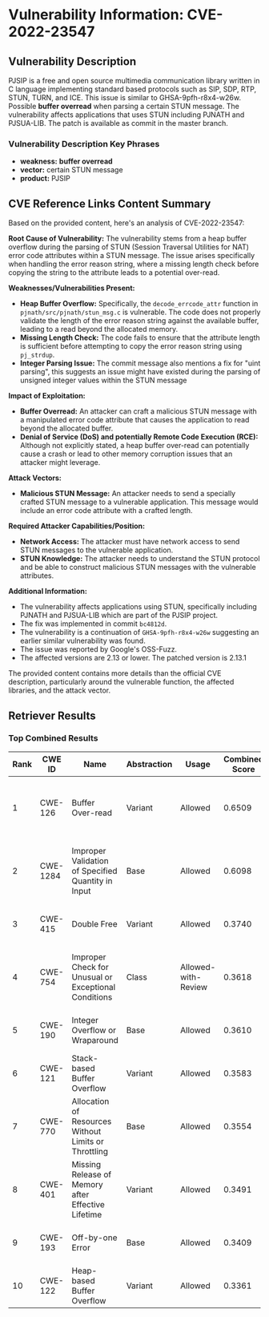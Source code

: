 # Vulnerability Information: CVE-2022-23547

## Vulnerability Description
PJSIP is a free and open source multimedia communication library written in C language implementing standard based protocols such as SIP, SDP, RTP, STUN, TURN, and ICE. This issue is similar to GHSA-9pfh-r8x4-w26w. Possible **buffer overread** when parsing a certain STUN message. The vulnerability affects applications that uses STUN including PJNATH and PJSUA-LIB. The patch is available as commit in the master branch.

### Vulnerability Description Key Phrases
- **weakness:** **buffer overread**
- **vector:** certain STUN message
- **product:** PJSIP

## CVE Reference Links Content Summary
Based on the provided content, here's an analysis of CVE-2022-23547:

**Root Cause of Vulnerability:**
The vulnerability stems from a heap buffer overflow during the parsing of STUN (Session Traversal Utilities for NAT) error code attributes within a STUN message. The issue arises specifically when handling the error reason string, where a missing length check before copying the string to the attribute leads to a potential over-read.

**Weaknesses/Vulnerabilities Present:**
- **Heap Buffer Overflow:**  Specifically, the `decode_errcode_attr` function in `pjnath/src/pjnath/stun_msg.c` is vulnerable. The code does not properly validate the length of the error reason string against the available buffer, leading to a read beyond the allocated memory.
- **Missing Length Check:** The code fails to ensure that the attribute length is sufficient before attempting to copy the error reason string using `pj_strdup`.
- **Integer Parsing Issue:** The commit message also mentions a fix for "uint parsing", this suggests an issue might have existed during the parsing of unsigned integer values within the STUN message

**Impact of Exploitation:**
- **Buffer Overread:** An attacker can craft a malicious STUN message with a manipulated error code attribute that causes the application to read beyond the allocated buffer.
- **Denial of Service (DoS) and potentially Remote Code Execution (RCE):** Although not explicitly stated, a heap buffer over-read can potentially cause a crash or lead to other memory corruption issues that an attacker might leverage.

**Attack Vectors:**
- **Malicious STUN Message:** An attacker needs to send a specially crafted STUN message to a vulnerable application. This message would include an error code attribute with a crafted length.

**Required Attacker Capabilities/Position:**
- **Network Access:** The attacker must have network access to send STUN messages to the vulnerable application.
- **STUN Knowledge:** The attacker needs to understand the STUN protocol and be able to construct malicious STUN messages with the vulnerable attributes.

**Additional Information:**

- The vulnerability affects applications using STUN, specifically including PJNATH and PJSUA-LIB which are part of the PJSIP project.
- The fix was implemented in commit `bc4812d`.
- The vulnerability is a continuation of `GHSA-9pfh-r8x4-w26w` suggesting an earlier similar vulnerability was found.
- The issue was reported by Google's OSS-Fuzz.
- The affected versions are 2.13 or lower. The patched version is 2.13.1

The provided content contains more details than the official CVE description, particularly around the vulnerable function, the affected libraries, and the attack vector.

## Retriever Results

### Top Combined Results

| Rank | CWE ID | Name | Abstraction | Usage | Combined Score | Retrievers | Individual Scores |
|------|--------|------|-------------|-------|---------------|------------|-------------------|
| 1 | CWE-126 | Buffer Over-read | Variant | Allowed | 0.6509 | dense, sparse, graph | dense: 0.492, sparse: 0.427, graph: 0.600 |
| 2 | CWE-1284 | Improper Validation of Specified Quantity in Input | Base | Allowed | 0.6098 | dense, sparse, graph | dense: 0.449, sparse: 0.253, graph: 0.672 |
| 3 | CWE-415 | Double Free | Variant | Allowed | 0.3740 | sparse, graph | sparse: 0.224, graph: 0.776 |
| 4 | CWE-754 | Improper Check for Unusual or Exceptional Conditions | Class | Allowed-with-Review | 0.3618 | dense, sparse, graph | dense: 0.442, sparse: 0.305, graph: 0.617 |
| 5 | CWE-190 | Integer Overflow or Wraparound | Base | Allowed | 0.3610 | dense, sparse | dense: 0.444, sparse: 0.243 |
| 6 | CWE-121 | Stack-based Buffer Overflow | Variant | Allowed | 0.3583 | dense, sparse | dense: 0.494, sparse: 0.247 |
| 7 | CWE-770 | Allocation of Resources Without Limits or Throttling | Base | Allowed | 0.3554 | dense, sparse | dense: 0.458, sparse: 0.221 |
| 8 | CWE-401 | Missing Release of Memory after Effective Lifetime | Variant | Allowed | 0.3491 | dense, sparse | dense: 0.506, sparse: 0.218 |
| 9 | CWE-193 | Off-by-one Error | Base | Allowed | 0.3409 | dense, sparse | dense: 0.432, sparse: 0.218 |
| 10 | CWE-122 | Heap-based Buffer Overflow | Variant | Allowed | 0.3361 | dense, sparse | dense: 0.468, sparse: 0.227 |

